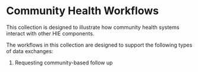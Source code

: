 # Community Health Workflows

This collection is designed to illustrate how community health systems interact with other HIE components.

The workflows in this collection are designed to support the following types of data exchanges:

1. Requesting community-based follow up&#x20;
